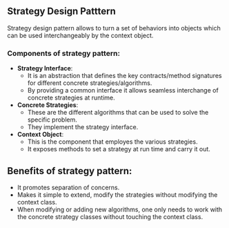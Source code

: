 ## Strategy Design Patttern
 Strategy design pattern allows to turn a set of behaviors into objects which can be used
interchangeably by the context object.

### Components of strategy pattern:

- **Strategy Interface**: 
  - It is an abstraction that defines the key contracts/method signatures for different concrete strategies/algorithms. 
  - By providing a common interface it allows seamless interchange of concrete strategies at runtime.
- **Concrete Strategies**:
  - These are the different algorithms that can be used to solve the specific problem.
  - They implement the strategy interface.
- **Context Object**:
  - This is the component that employes the various strategies.
  - It exposes methods to set a strategy at run time and carry it out. 

## Benefits of strategy pattern:

* It promotes separation of concerns.
* Makes it simple to extend, modify the strategies without modifying the context class.
* When modifying or adding new algorithms, one only needs to work with the concrete strategy classes without touching the context class.

